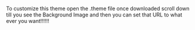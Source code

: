 To customize this theme open the .theme file once downloaded scroll down till you see the Background Image and then you can set that URL to what ever you want!!!!!!
